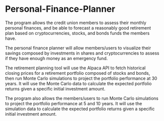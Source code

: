 # Personal-Finance-Planner

The program allows the credit union members to assess their monthly personal finances, and be able to forecast a reasonably good retirement plan based on cryptocurrencies, stocks, and bonds funds the members have.

The personal finance planner will allow members/users to visualize their savings composed by investments in shares and cryptocurrencies to assess if they have enough money as an emergency fund.

The retirement planning tool will use the Alpaca API to fetch historical closing prices for a retirement portfolio composed of stocks and bonds, then run Monte Carlo simulations to project the portfolio performance at 30 years. It will use  the Monte Carlo data to calculate the expected portfolio returns given a specific initial investment amount.

The program also allows the members/users to run Monte Carlo simulations to project the portfolio performance at 5 and 10 years. It will use the simulation data to calculate the expected portfolio returns given a specific initial investment amount.


